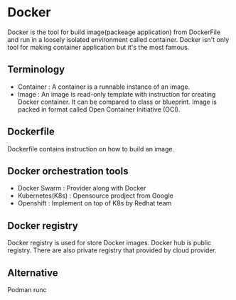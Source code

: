 <!-- Move to blog -->
# Docker 
Docker is the tool for build image(packeage application) from DockerFile and run in a loosely isolated environment called container. Docker isn't only tool for making container application but it's the most famous.

## Terminology
- Container : A container is a runnable instance of an image.
- Image : An image is read-only template with instruction for creating Docker container. It can be compared to class or blueprint. Image is packed in format called Open Container Initiative (OCI).

## Dockerfile 
Dockerfile contains instruction on how to build an image.

## Docker orchestration tools
- Docker Swarm : Provider along with Docker
- Kubernetes(K8s) : Opensource prodject from Google
- Openshift : Implement on top of K8s by Redhat team

## Docker registry
Docker registry is used for store Docker images. Docker hub is public registry. There are also private registry that provided by cloud provider.

## Alternative
Podman
runc